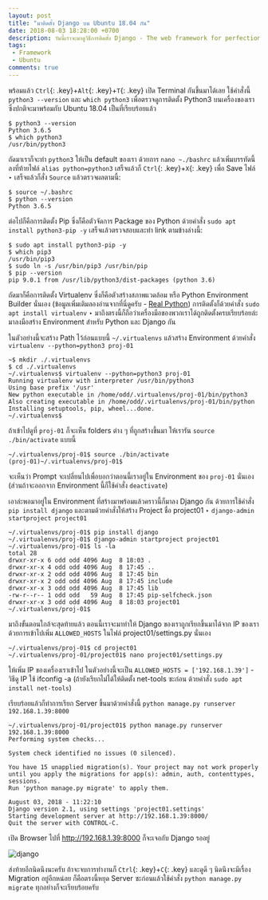 ```yaml
---
layout: post
title: "มาติดตั้ง Django บน Ubuntu 18.04 กัน"
date: 2018-08-03 18:28:00 +0700
description: วันนี้เราจะมาดูวิธีการติดตั้ง Django - The web framework for perfectionists with deadlines บน Ubuntu 18.04 กันนะครับ
tags:
 - Framework
 - Ubuntu
comments: true
---
```

พร้อมแล้ว `Ctrl`{: .key}+`Alt`{: .key}+`T`{: .key} เปิด Terminal กันขึ้นมาได้เลย ใช้คำสั่งนี้ `python3 --version` และ `which python3` เพื่อตรวจดูการติดตั้ง Python3 บนเครื่องของเรา ซึ่งปกติจะมาพร้อมกับ Ubuntu 18.04 เป็นที่เรียบร้อยแล้ว

```
$ python3 --version
Python 3.6.5
$ which python3
/usr/bin/python3
```
ถัดมาเราก็จะทำ `python3` ให้เป็น default ของเรา ด้วยการ `nano ~./bashrc` แล้วเพิ่มบรรทัดนี้ลงที่ท้ายไฟล์ `alias python=python3` เสร็จแล้วก็ `Ctrl`{: .key}+`X`{: .key} เพื่อ Save ไฟล์ ‣ เสร็จแล้วก็สั่ง `Source` แล้วตรวจผลตามนี้:
```
$ source ~/.bashrc
$ python --version
Python 3.6.5
```
ต่อไปก็คือการติดตั้ง Pip ซึ่งก็คือตัวจัดการ Package ของ Python ด้วยคำสั่ง `sudo apt install python3-pip -y` เสร็จแล้วตรวจสอบและทำ link ตามข้างล่างนี้:
```
$ sudo apt install python3-pip -y
$ which pip3
/usr/bin/pip3
$ sudo ln -s /usr/bin/pip3 /usr/bin/pip
$ pip --version
pip 9.0.1 from /usr/lib/python3/dist-packages (python 3.6)
```
ถัดมาก็คือการติดตั้ง Virtualenv ซึ่งก็คือตัวสร้างสภาพแวดล้อม หรือ Python Environment Builder นั่นเอง (ข้อมูลเพิ่มเติมลองอ่านจากที่นี่ดูครับ - [Real Python](https://realpython.com/python-virtual-environments-a-primer/)) การติดตั้งก็ด้วยคำสั่ง `sudo apt install virtualenv` ‣  มาถึงตรงนี้ก็ถือว่าเครื่องมือของพวกเราได้ถูกติดตั้งครบเรียบร้อยล่ะ มาลงมือสร้าง Environment สำหรับ Python และ Django กัน

ในตัวอย่างนี้จะสร้าง Path ไว้ก่อนแบบนี้ `~/.virtualenvs` แล้วสร้าง Environment ด้วยคำสั่ง `virtualenv --python=python3 proj-01`
```
~$ mkdir ./.virtualenvs
$ cd ./.virtualenvs
~/.virtualenvs$ virtualenv --python=python3 proj-01
Running virtualenv with interpreter /usr/bin/python3
Using base prefix '/usr'
New python executable in /home/odd/.virtualenvs/proj-01/bin/python3
Also creating executable in /home/odd/.virtualenvs/proj-01/bin/python
Installing setuptools, pip, wheel...done.
~/.virtualenvs$
```
ถ้าเข้าไปดูที่ `proj-01` ก็จะเห็น folders ต่าง ๆ ที่ถูกสร้างขึ้นมา ให้เรารัน `source ./bin/activate` แบบนี้
```
~/.virtualenvs/proj-01$ source ./bin/activate
(proj-01)~/.virtualenvs/proj-01$
```
จะเห็นว่า Prompt จะเปลี่ยนไปเพื่อบอกว่าตอนนี้เราอยู่ใน Environment ของ `proj-01` นั่นเอง (ส่วนถ้าจะออกจาก Environment นี้ก็ใช้คำสั่ง `deactivate`)

เอาล่ะพอมาอยู่ใน Environment ที่สร้างมาพร้อมแล้วคราวนี้ก็มาลง Django กัน ด้วยการใช้คำสั่ง `pip install django` และตามด้วยคำสั่งให้สร้าง Project ชื่อ project01 ‣ `django-admin startproject project01`
```
~/.virtualenvs/proj-01$ pip install django
~/.virtualenvs/proj-01$ django-admin startproject project01
~/.virtualenvs/proj-01$ ls -la
total 28
drwxr-xr-x 6 odd odd 4096 Aug  8 18:03 .
drwxr-xr-x 4 odd odd 4096 Aug  8 17:45 ..
drwxr-xr-x 2 odd odd 4096 Aug  8 17:45 bin
drwxr-xr-x 2 odd odd 4096 Aug  8 17:45 include
drwxr-xr-x 3 odd odd 4096 Aug  8 17:45 lib
-rw-r--r-- 1 odd odd   59 Aug  8 17:45 pip-selfcheck.json
drwxr-xr-x 3 odd odd 4096 Aug  8 18:03 project01
~/.virtualenvs/proj-01$
```
มาถึงขั้นตอนใกล้จะสุดท้ายแล้ว ตอนนี้เราจะมาทำให้ Django ของเราถูกเรียกขึ้นมาได้จาก IP ของเรา ด้วยการเข้าไปเพิ่ม `ALLOWED_HOSTS` ในไฟล์ project01/settings.py นั่นเอง
```
~/.virtualenvs/proj-01$ cd project01
~/.virtualenvs/proj-01/project01$ nano project01/settings.py
```
ให้เพิ่ม IP ของเครื่องเราเข้าไป ในตัวอย่างนี้จะเป็น `ALLOWED_HOSTS = ['192.168.1.39']` - วิธีดู IP ใช้ ifconfig -a (ถ้ายังเรียกไม่ได้ให้ติดตั้ง net-tools ซะก่อน ด้วยคำสั่ง `sudo apt install net-tools`)

เรียบร้อยแล้วก็ทำการเรียก Server ขึ้นมาด้วยคำสั่งนี้ `python manage.py runserver 192.168.1.39:8000`
```
~/.virtualenvs/proj-01/project01$ python manage.py runserver 192.168.1.39:8000
Performing system checks...

System check identified no issues (0 silenced).

You have 15 unapplied migration(s). Your project may not work properly until you apply the migrations for app(s): admin, auth, contenttypes, sessions.
Run 'python manage.py migrate' to apply them.

August 03, 2018 - 11:22:10
Django version 2.1, using settings 'project01.settings'
Starting development server at http://192.168.1.39:8000/
Quit the server with CONTROL-C.
```
เปิด Browser ไปที่ http://192.168.1.39:8000 ก็จะเจอกับ Django รออยู่

![django](https://res.cloudinary.com/sdees-reallife/image/upload/c_scale,w_600/v1533727467/Screenshot_from_2018-08-08_18-23-52.png)

ส่งท้ายอีกนิดนึงนะครับ ถ้าจะจบการทำงานก็ `Ctrl`{: .key}+`C`{: .key} และดูดี ๆ นิดนึงจะมีเรื่อง Migration อยู่อีกหน่อย ก็คือตรงนี้หยุด Server ซะก่อนแล้วใช้คำสั่ง `python manage.py migrate` ทุกอย่างก็จะเรียบร้อยครับ
